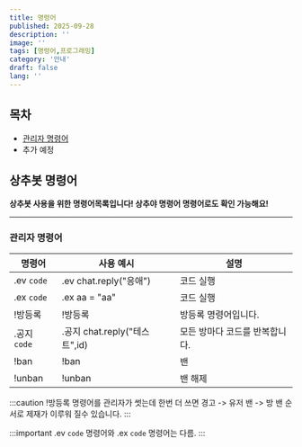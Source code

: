 ```yaml
---
title: 명령어
published: 2025-09-28
description: ''
image: ''
tags: [명령어,프로그래밍]
category: '안내'
draft: false 
lang: ''
---
```


## 목차

- [관리자 명령어](#관리자-명령어)
- 추가 예정

## 상추봇 명령어
**상추봇 사용을 위한 명령어목록입니다! 상추야 명령어 명령어로도 확인 가능해요!**

---

### 관리자 명령어

| 명령어    | 사용 예시                         | 설명                                    |
|----------|-----------------------------------|----------------------------------------|
| .ev `code` | .ev chat.reply("응애") | 코드 실행 |
| .ex `code` | .ex aa = "aa" | 코드 실행 |
| !방등록 | !방등록 | 방등록 명령어입니다. |
| .공지 `code` | .공지 chat.reply("테스트",id) | 모든 방마다 코드를 반복합니다. |
| !ban | !ban | 밴 |
| !unban | !unban | 밴 해제 |

:::caution
!방등록 명령어를 관리자가 썻는데 한번 더 쓰면 경고 -> 유저 밴 -> 방 밴 순서로 제재가 이루워 질수 있습니다.
:::



:::important
.ev `code` 명령어와 .ex `code` 명령어는 다름.
:::
